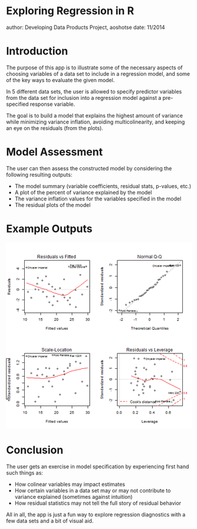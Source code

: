Exploring Regression in R
========================================================
author: Developing Data Products Project, aoshotse 
date: 11/2014

Introduction
========================================================

The purpose of this app is to illustrate some of the necessary aspects of choosing variables of a data set to include in a regression model, and some of the key ways to evaluate the given model.        

In 5 different data sets, the user is allowed to specify predictor variables from the data set for inclusion into a regression model against a pre-specified response variable.

The goal is to build a model that explains the highest amount of variance while minimizing variance inflation, avoiding multicolinearity, and keeping an eye on the residuals (from the plots). 



Model Assessment
========================================================

The user can then assess the constructed model by considering the following resulting outputs: 

- The model summary (variable coefficients, residual stats, p-values, etc.)
- A plot of the percent of variance explained by the model
- The variance inflation values for the variables specified in the model
- The residual plots of the model


Example Outputs
========================================================

![plot of chunk unnamed-chunk-1](Exploring_Regression_in_R-figure/unnamed-chunk-1-1.png) 

Conclusion
========================================================
The user gets an exercise in model specification by experiencing first hand such things as:
- How colinear variables may impact estimates     
- How certain variables in a data set may or may not contribute to variance explained (sometimes against intuition) 
- How residual statistics may not tell the full story of residual behavior

All in all, the app is just a fun way to explore regression diagnostics with a few data sets and a bit of visual aid.
